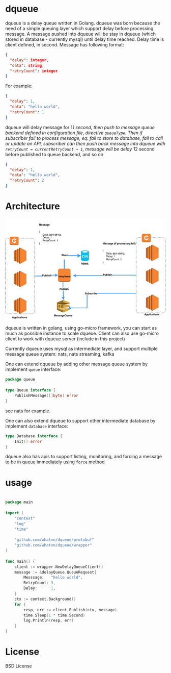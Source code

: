 # dqueue

dqueue is a delay queue written in Golang. dqueue was born because the need of a simple queuing layer which support delay before processing message.
A message pushed into dqueue will be stay in dqueue (which stored in database - currently mysql) until delay time reached. Delay time is client defined, in second. Message has following format: 

```json
{
  "delay": integer,
  "data": string,
  "retryCount": integer
}
```

For example:

```json
{
  "delay": 1,
  "data": "hello world",
  "retryCount": 1
}
```

dqueue will delay message for 1*1 second, then push to message queue backend defined in configuration file, directive `queueType`. Then if subscriber fail to process message, eq: fail to store to database, fail to call or update an API, subscriber can then push back message into dqueue with `retryCount = currentRetryCount + 1`, message will be delay 1*2 second before published to queue backend, and so on

```json
{
  "delay": 1,
  "data": "hello world",
  "retryCount": 2
}
```

# Architecture 

![](https://raw.githubusercontent.com/whatvn/dqueue/master/diagram/diagram.jpg)

dqueue is written in golang, using go-micro framework, you can start as much as possible instance to scale dqueue. Client can also use go-micro client to work with dqueue server (include in this project)

Currently dqueue uses mysql as intermediate layer, and support multiple message queue system: nats, nats streaming, kafka

One can extend dqueue by adding other message queue system by implement `queue` interface: 

```go
package queue

type Queue interface {
	PublishMessage([]byte) error
}
```

see nats for example. 

One can also extend dqueue to support other intermediate database by implement `database` interface: 

```go
type Database interface {
	Init() error
}
```

dqueue also has apis to support listing, monitoring, and forcing a message to be in queue immediately using `force` method


# usage 

```go

package main

import (
	"context"
	"log"
	"time"

	"github.com/whatvn/dqueue/protobuf"
	"github.com/whatvn/dqueue/wrapper"
)

func main() {
	client := wrapper.NewDelayQueueClient()
	message := &delayQueue.QueueRequest{
		Messsage:   "hello world",
		RetryCount: 3,
		Delay:      1,
	}
	ctx := context.Background()
	for {
		resp, err := client.Publish(ctx, message)
		time.Sleep(1 * time.Second)
		log.Println(resp, err)
	}
}

```

# License 

BSD License 
